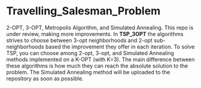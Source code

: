 # Travelling_Salesman_Problem
2-OPT, 3-OPT, Metropolis Algorithm, and Simulated Annealing.
This repo is under review, making more improvements.
In **TSP_3OPT** the algorithms strives to choose between 3-opt neighborhoods and 2-opt sub-neighborhoods based the improvement they offer in each iteration. To solve TSP, you can choose among 2-opt, 3-opt, and Simulated Annealing methods implemented on a K-OPT (with K=3). The main difference between these algorithms is how much they can reach the absolute solution to the problem. The Simulated Annealing method will be uploaded to the repository as soon as possible.
